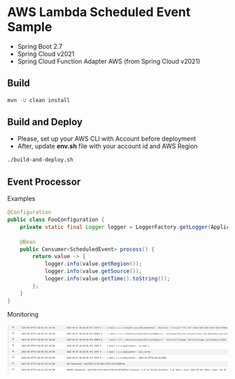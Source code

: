
# AWS Lambda Scheduled Event Sample

* Spring Boot 2.7
* Spring Cloud v2021
* Spring Cloud Function Adapter AWS (from Spring Cloud v2021)

## Build

```sh
mvn -U clean install
```

## Build and Deploy

* Please, set up your AWS CLI with Account before deployment
* After, update **env.sh** file with your account id and AWS Region

```sh
./build-and-deploy.sh
```

## Event Processor

Examples

```java
@Configuration
public class FooConfiguration {
    private static final Logger logger = LoggerFactory.getLogger(Application.class);

    @Bean
    public Consumer<ScheduledEvent> process() {
        return value -> {
            logger.info(value.getRegion());
            logger.info(value.getSource());
            logger.info(value.getTime().toString());
        };
    }
}
```

Monitoring

![Received Event](./docs/cloudwatch-receivedevent.png)